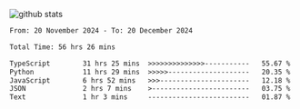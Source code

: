 
![github stats](https://github-readme-stats.vercel.app/api?username=realmahd1&show_icons=true&theme=codeSTACKr&hide_rank=true&count_private=true)

<!--START_SECTION:waka-->

```txt
From: 20 November 2024 - To: 20 December 2024

Total Time: 56 hrs 26 mins

TypeScript        31 hrs 25 mins  >>>>>>>>>>>>>>-----------   55.67 %
Python            11 hrs 29 mins  >>>>>--------------------   20.35 %
JavaScript        6 hrs 52 mins   >>>----------------------   12.18 %
JSON              2 hrs 7 mins    >------------------------   03.75 %
Text              1 hr 3 mins     -------------------------   01.87 %
```

<!--END_SECTION:waka-->
